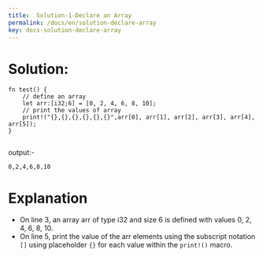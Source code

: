 ```yaml
---
title:  Solution-1-Declare an Array
permalink: /docs/en/solution-declare-array
key: docs-solution-declare-array
---
```


# Solution: 

```
fn test() {
    // define an array
    let arr:[i32;6] = [0, 2, 4, 6, 8, 10]; 
    // print the values of array
    print!("{},{},{},{},{},{}",arr[0], arr[1], arr[2], arr[3], arr[4], arr[5]);
}


```
output:- 

```
0,2,4,6,8,10

```

# Explanation 
- On line 3, an array arr of type i32 and size 6 is defined with values 0, 2, 4, 6, 8, 10.
- On line 5, print the value of the arr elements using the subscript notation `[]` using placeholder `{}` for each value within the `print!()` macro.

